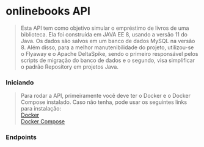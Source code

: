 # onlinebooks API 

> Esta API tem como objetivo simular o empréstimo de livros de uma biblioteca. Ela foi construída em JAVA EE 8, usando a versão 11 do Java. Os dados são salvos em um banco de dados MySQL na versão 8. Além disso, para a melhor manutenibilidade do projeto, utilizou-se o Flyaway e o Apache DeltaSpike, sendo o primeiro responsável pelos scripts de migração do banco de dados e o segundo, visa simplificar o padrão Repository em projetos Java.

### Iniciando
> Para rodar a API, primeiramente você deve ter o Docker e o Docker Compose instalado. Caso não tenha, pode usar os seguintes links para instalação: </br>
[Docker](https://docs.docker.com/get-docker/) </br>
[Docker Compose](https://docs.docker.com/compose/install/) </br>

### Endpoints



